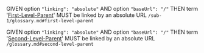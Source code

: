 GIVEN option `"linking": "absolute"`
AND option `"baseUrl": "/"`
THEN term '[First-Level-Parent][1]' MUST be linked by an absolute URL `/sub-1/glossary.md#first-level-parent`

GIVEN option `"linking": "absolute"`
AND option `"baseUrl": "/"`
THEN term '[Second-Level-Parent][2]' MUST be linked by an absolute URL `/glossary.md#second-level-parent`

[1]: /sub-1/glossary.md#first-level-parent "must be referred to in './sub-2/document.md' with /sub-1/glossary.md#first-level-parent"

[2]: /glossary.md#second-level-parent "must be referred to in './sub-1/sub-2/document.md' with /glossary.md#second-level-parent"
